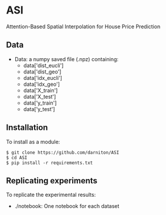 # ASI
Attention-Based Spatial Interpolation for House Price Prediction

## Data

* Data: a numpy saved file (.npz) containing:
  * data['dist_eucli']
  * data['dist_geo']
  * data['idx_eucli']
  * data['idx_geo']
  * data['X_train']
  * data['X_test']
  * data['y_train']
  * data['y_test']

## Installation
To install as a module:
```
$ git clone https://github.com/darniton/ASI
$ cd ASI
$ pip install -r requirements.txt
```

## Replicating experiments
To replicate the experimental results:

* ./notebook: One notebook for each dataset
    